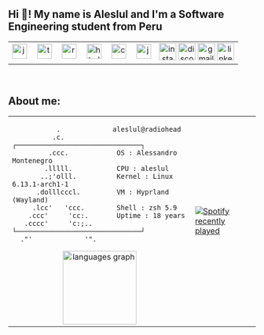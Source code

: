 <h2 align="left">Hi 👋! My name is Aleslul and I'm a Software Engineering student from Peru</h2>

<table align="center">
  <tr>
    <td>
      <div align="center">
        <img src="https://cdn.jsdelivr.net/gh/devicons/devicon/icons/javascript/javascript-original.svg" height="30" alt="javascript logo"  />
        <img width="12" />
        <img src="https://cdn.jsdelivr.net/gh/devicons/devicon/icons/typescript/typescript-original.svg" height="30" alt="typescript logo"  />
        <img width="12" />
        <img src="https://cdn.jsdelivr.net/gh/devicons/devicon/icons/react/react-original.svg" height="30" alt="react logo"  />
        <img width="12" />
        <img src="https://cdn.jsdelivr.net/gh/devicons/devicon/icons/html5/html5-original.svg" height="30" alt="html5 logo"  />
        <img width="12" />
        <img src="https://cdn.jsdelivr.net/gh/devicons/devicon/icons/css3/css3-original.svg" height="30" alt="css3 logo"  />
        <img width="12" />
        <img src="https://cdn.jsdelivr.net/gh/devicons/devicon/icons/java/java-original.svg" height="30" alt="java logo"  />
      </div>
    </td>
    <td>
      <div align="center">
        <img src="https://img.shields.io/static/v1?message=Instagram&logo=instagram&label=&color=E4405F&logoColor=white&labelColor=&style=for-the-badge" height="35" alt="instagram logo"  />
        <img src="https://img.shields.io/static/v1?message=Discord&logo=discord&label=&color=7289DA&logoColor=white&labelColor=&style=for-the-badge" height="35" alt="discord logo"  />
        <img src="https://img.shields.io/static/v1?message=Gmail&logo=gmail&label=&color=D14836&logoColor=white&labelColor=&style=for-the-badge" height="35" alt="gmail logo"  />
        <img src="https://img.shields.io/static/v1?message=LinkedIn&logo=linkedin&label=&color=0077B5&logoColor=white&labelColor=&style=for-the-badge" height="35" alt="linkedin logo"  />
</div>
    </td>
  </tr>
</table>

<br>

## About me:

<table align="center">
  <tr>
    <td>
      <div> 
        <div>
          <p align="right"><strong><samp><i></i></samp></strong></p>

```
           .             aleslul@radiohead 
          .c.           ┌───────────────────────────────┐ 
         .ccc.           ​ OS : Alessandro Montenegro 
        .lllll.          ​ CPU : aleslul
       ..;'olll.         ​ Kernel : Linux 6.13.1-arch1-1 
      .dolllcccl.        ​ VM : Hyprland (Wayland)
     .lcc'   'ccc.       ​ Shell : zsh 5.9
    .ccc'     'cc:.      ​ Uptime : 18 years
   .cccc'     'c:;..    └───────────────────────────────┘ 
  ."'             '".   

```

<p align="center">
        </div>
        <div align="center" > 
                <img src="https://github-readme-stats.vercel.app/api/top-langs?username=Aleslul&locale=en&hide_title=false&layout=compact&card_width=320&langs_count=5&theme=dracula&hide_border=false" height="150" alt="languages graph"  />

</div>
      </div>
    </td>
    <td>
      <a href="https://open.spotify.com/user/pllvobmhxajum55kdrk75kjwm">
        <img src="https://spotify-recently-played-readme.vercel.app/api?user=pllvobmhxajum55kdrk75kjwm&count=5&unique=true" alt="Spotify recently played"  />
      </a>
    </td>
  </tr>
</table>
